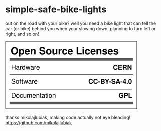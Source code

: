 # simple-safe-bike-lights
out on the road with your bike? well you need a bike light that can tell the car (or bike) behind you when your slowing down, planning to turn left or right, and so on!

![Open Source Licenses "Facts"](https://raw.githubusercontent.com/ICantMakeThings/simple-safe-bike-lights/0f8f5638057862b20c6a1c7e539cbdba2ab69a75/oshw_facts.svg)

thanks mikolajlubiak, making code actually not eye bleading!
https://github.com/mikolajlubiak
